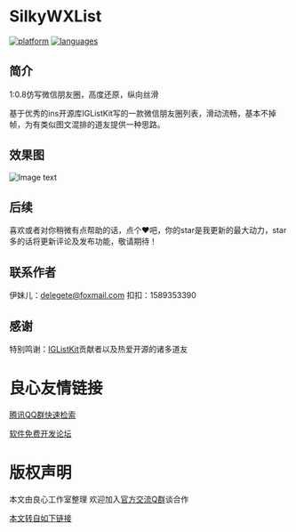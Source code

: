 # SilkyWXList
[![platform](https://img.shields.io/badge/platform-iOS-blue.svg?style=plastic)](#)
[![languages](https://img.shields.io/badge/language-objective--c-blue.svg)](#) 

## 简介
1:0.8仿写微信朋友圈，高度还原，纵向丝滑  

基于优秀的ins开源库IGListKit写的一款微信朋友圈列表，滑动流畅，基本不掉帧，为有类似图文混排的道友提供一种思路。

## 效果图
![Image text](https://github.com/Hurdery/SilkyWXList/blob/master/gif/list.gif)

## 后续
喜欢或者对你稍微有点帮助的话，点个❤️吧，你的star是我更新的最大动力，star多的话将更新评论及发布功能，敬请期待！

## 联系作者
伊妹儿：delegete@foxmail.com
扣扣：1589353390


## 感谢
特别鸣谢：[IGListKit](http://u.720life.cn/g/54145d0471d91890860f7f8463c030460d0389915f07c044f40d57ff142938849e0268717a8c6817a753f62e5e1f7241)贡献者以及热爱开源的诸多道友



 # 良心友情链接

[腾讯QQ群快速检索](http://u.720life.cn/s/8cf73f7c)

[软件免费开发论坛](http://u.720life.cn/s/bbb01dc0)

# 版权声明 

本文由良心工作室整理 欢迎加入[官方交流Q群](https://u.720life.cn/s/f2316816)谈合作

[本文转自如下链接](http://u.720life.cn/g/2e71d0f0a5c601172267ba20d3a43c6e8025cf82979057212c53e0e705dbd2de22177ae5731682269fdf8fda91fa406fb829236f1a9a98e2494b5267b5334055)